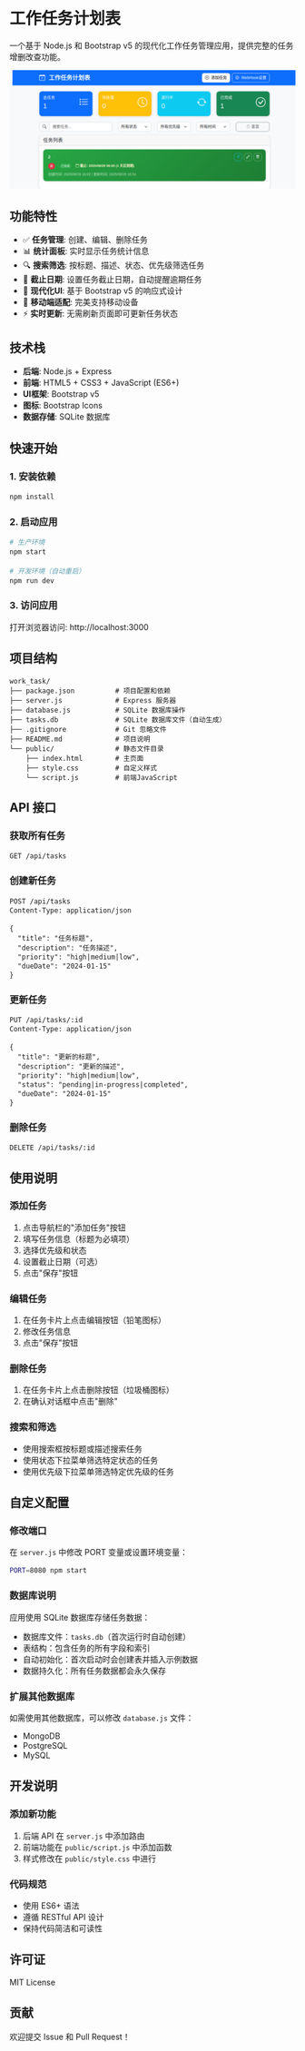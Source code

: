 # 工作任务计划表

一个基于 Node.js 和 Bootstrap v5 的现代化工作任务管理应用，提供完整的任务增删改查功能。


![快照截图](./snapshot.png)


## 功能特性

- ✅ **任务管理**: 创建、编辑、删除任务
- 📊 **统计面板**: 实时显示任务统计信息
- 🔍 **搜索筛选**: 按标题、描述、状态、优先级筛选任务
- 📅 **截止日期**: 设置任务截止日期，自动提醒逾期任务
- 🎨 **现代化UI**: 基于 Bootstrap v5 的响应式设计
- 📱 **移动端适配**: 完美支持移动设备
- ⚡ **实时更新**: 无需刷新页面即可更新任务状态

## 技术栈

- **后端**: Node.js + Express
- **前端**: HTML5 + CSS3 + JavaScript (ES6+)
- **UI框架**: Bootstrap v5
- **图标**: Bootstrap Icons
- **数据存储**: SQLite 数据库

## 快速开始

### 1. 安装依赖

```bash
npm install
```

### 2. 启动应用

```bash
# 生产环境
npm start

# 开发环境（自动重启）
npm run dev
```

### 3. 访问应用

打开浏览器访问: http://localhost:3000

## 项目结构

```
work_task/
├── package.json          # 项目配置和依赖
├── server.js             # Express 服务器
├── database.js           # SQLite 数据库操作
├── tasks.db              # SQLite 数据库文件（自动生成）
├── .gitignore            # Git 忽略文件
├── README.md             # 项目说明
└── public/               # 静态文件目录
    ├── index.html        # 主页面
    ├── style.css         # 自定义样式
    └── script.js         # 前端JavaScript
```

## API 接口

### 获取所有任务
```
GET /api/tasks
```

### 创建新任务
```
POST /api/tasks
Content-Type: application/json

{
  "title": "任务标题",
  "description": "任务描述",
  "priority": "high|medium|low",
  "dueDate": "2024-01-15"
}
```

### 更新任务
```
PUT /api/tasks/:id
Content-Type: application/json

{
  "title": "更新的标题",
  "description": "更新的描述",
  "priority": "high|medium|low",
  "status": "pending|in-progress|completed",
  "dueDate": "2024-01-15"
}
```

### 删除任务
```
DELETE /api/tasks/:id
```

## 使用说明

### 添加任务
1. 点击导航栏的"添加任务"按钮
2. 填写任务信息（标题为必填项）
3. 选择优先级和状态
4. 设置截止日期（可选）
5. 点击"保存"按钮

### 编辑任务
1. 在任务卡片上点击编辑按钮（铅笔图标）
2. 修改任务信息
3. 点击"保存"按钮

### 删除任务
1. 在任务卡片上点击删除按钮（垃圾桶图标）
2. 在确认对话框中点击"删除"

### 搜索和筛选
- 使用搜索框按标题或描述搜索任务
- 使用状态下拉菜单筛选特定状态的任务
- 使用优先级下拉菜单筛选特定优先级的任务

## 自定义配置

### 修改端口
在 `server.js` 中修改 PORT 变量或设置环境变量：
```bash
PORT=8080 npm start
```

### 数据库说明
应用使用 SQLite 数据库存储任务数据：
- 数据库文件：`tasks.db`（首次运行时自动创建）
- 表结构：包含任务的所有字段和索引
- 自动初始化：首次启动时会创建表并插入示例数据
- 数据持久化：所有任务数据都会永久保存

### 扩展其他数据库
如需使用其他数据库，可以修改 `database.js` 文件：
- MongoDB
- PostgreSQL
- MySQL

## 开发说明

### 添加新功能
1. 后端 API 在 `server.js` 中添加路由
2. 前端功能在 `public/script.js` 中添加函数
3. 样式修改在 `public/style.css` 中进行

### 代码规范
- 使用 ES6+ 语法
- 遵循 RESTful API 设计
- 保持代码简洁和可读性

## 许可证

MIT License

## 贡献

欢迎提交 Issue 和 Pull Request！
